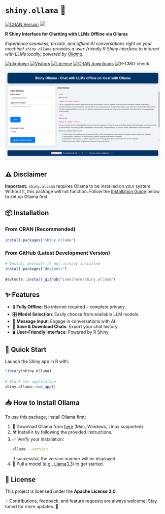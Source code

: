 # `shiny.ollama` 🚀


[![CRAN Version](https://img.shields.io/cran/v/shiny.ollama)](https://cran.r-project.org/package=shiny.ollama)
![](https://img.shields.io/badge/Upgrades%20in%20Progress-Currently%20serving%20a%20basic%20release-cyan)

**R Shiny Interface for Chatting with LLMs Offline via Ollama**

*Experience seamless, private, and offline AI conversations right on your machine! `shiny.ollama` provides a user-friendly R Shiny interface to interact with LLMs locally, powered by [Ollama](https://ollama.com).*  

[![pkgdown](https://img.shields.io/badge/pkgdown-documentation-red.svg)](https://www.indraneelchakraborty.com/shiny.ollama/)
[![Visitors](https://hits.sh/github.com/ineelhere/shiny.ollama.svg?label=Visitors&style=flat-square)](https://hits.sh/github.com/ineelhere/shiny.ollama/)
[![License](https://img.shields.io/badge/License-Apache%202.0-blue.svg)](https://opensource.org/licenses/Apache-2.0)
[![CRAN downloads](https://cranlogs.r-pkg.org/badges/shiny.ollama)](https://CRAN.R-project.org/package=shiny.ollama)
![R-CMD-check](https://github.com/ineelhere/shiny.ollama/actions/workflows/R-CMD-check.yaml/badge.svg)

![alt text](shiny_ollama_ui.png)

## ⚠️ Disclaimer  
**Important:** `shiny.ollama` requires Ollama to be installed on your system. Without it, this package will not function. Follow the [Installation Guide](#-how-to-install-ollama) below to set up Ollama first.  

## 📦 Installation  
### From CRAN (Recommended)
```r
install.packages("shiny.ollama")
```

### From GitHub (Latest Development Version)
```r
# Install devtools if not already installed
install.packages("devtools")

devtools::install_github("ineelhere/shiny.ollama")
```

## ✨ Features  
- 🔒 **Fully Offline**: No internet required – complete privacy
- 🎛 **Model Selection**: Easily choose from available LLM models
- 💬 **Message Input**: Engage in conversations with AI
- 💾 **Save & Download Chats**: Export your chat history
- 🖥 **User-Friendly Interface**: Powered by R Shiny

## 🚀 Quick Start  
Launch the Shiny app in R with:
```r
library(shiny.ollama)

# Start the application
shiny.ollama::run_app()
```

## 📥 How to Install Ollama  
To use this package, install Ollama first:  

1. 🔗 Download Ollama from [here](https://ollama.com) (Mac, Windows, Linux supported).
2. 🛠 Install it by following the provided instructions.
3. ✅ Verify your installation:
   ```sh
   ollama --version
   ```
   If successful, the version number will be displayed.
4. 📌 Pull a model (e.g., [Llama3.3](https://ollama.com/library/llama3.3)) to get started.

## 📄 License  
This project is licensed under the **Apache License 2.0**.

💡 Contributions, feedback, and feature requests are always welcome! Stay tuned for more updates. 🚀

